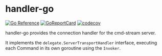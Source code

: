 # handler-go

[![Go Reference](https://pkg.go.dev/badge/github.com/cmd-stream/handler-go.svg)](https://pkg.go.dev/github.com/cmd-stream/handler-go)
[![GoReportCard](https://goreportcard.com/badge/cmd-stream/handler-go)](https://goreportcard.com/report/github.com/cmd-stream/handler-go)
[![codecov](https://codecov.io/gh/cmd-stream/handler-go/graph/badge.svg?token=04UEO65CLJ)](https://codecov.io/gh/cmd-stream/handler-go)

handler-go provides the connection handler for the cmd-stream server. 

It implements the `delegate.ServerTransportHandler` interface, executing each 
Command in its own goroutine using the `Invoker`.